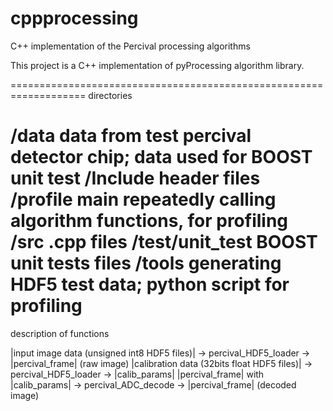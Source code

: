 # cppprocessing
C++ implementation of the Percival processing algorithms

This project is a C++ implementation of pyProcessing algorithm library.

===================================================================
directories

/data             data from test percival detector chip; data used for BOOST unit test
/Include          header files
/profile          main repeatedly calling algorithm functions, for profiling
/src              .cpp files
/test/unit_test   BOOST unit tests files
/tools            generating HDF5 test data; python script for profiling
===================================================================
description of functions

|input image data (unsigned int8 HDF5 files)| -> percival_HDF5_loader -> |percival_frame| (raw image)
|calibration data (32bits float HDF5 files)|  -> percival_HDF5_loader -> |calib_params|
|percival_frame|   with   |calib_params|      -> percival_ADC_decode  -> |percival_frame| (decoded image)






